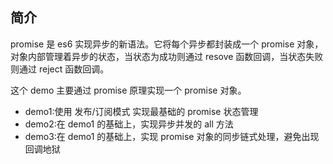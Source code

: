 ## 简介

promise 是 es6 实现异步的新语法。它将每个异步都封装成一个 promise 对象，对象内部管理着异步的状态，当状态为成功则通过 resove 函数回调，当状态失败则通过 reject 函数回调。

这个 demo 主要通过 promise 原理实现一个 promise 对象。

- demo1:使用 发布/订阅模式 实现最基础的 promise 状态管理
- demo2:在 demo1 的基础上，实现异步并发的 all 方法
- demo3:在 demo1 的基础上，实现 promise 对象的同步链式处理，避免出现回调地狱

